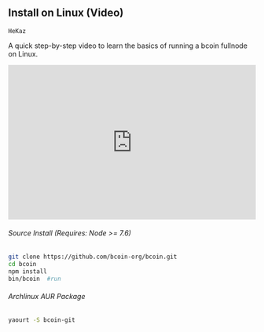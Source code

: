 ## <i class="fa fa-linux"></i>Install on Linux (Video)
```post-author
HeKaz
```
A quick step-by-step video to learn the basics of running a bcoin fullnode on Linux.

<div class="post-video">
  <iframe width="100%" height="315" src="https://www.youtube.com/embed/tRICg7kJvpo" frameborder="0" allowfullscreen></iframe>
</div>

###### Source Install (Requires: Node >= 7.6)

```bash
git clone https://github.com/bcoin-org/bcoin.git
cd bcoin
npm install
bin/bcoin  #run
```

###### Archlinux AUR Package

```bash
yaourt -S bcoin-git
```
